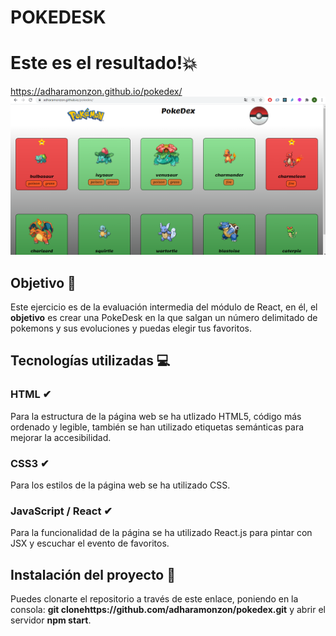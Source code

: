 # POKEDESK

# Este es el resultado!💥

https://adharamonzon.github.io/pokedex/
![Imagen del Buscador de series](./src/images/landingpage.png)

## Objetivo 🎯

Este ejercicio es de la evaluación intermedia del módulo de React, en él, el **objetivo** es crear una PokeDesk en la que salgan un número delimitado de pokemons y sus evoluciones y puedas elegir tus favoritos.

## Tecnologías utilizadas 💻

### HTML ✔

Para la estructura de la página web se ha utlizado HTML5, código más ordenado y legible, también se han utilizado etiquetas semánticas para mejorar la accesibilidad.

### CSS3 ✔

Para los estilos de la página web se ha utilizado CSS.

### JavaScript / React ✔

Para la funcionalidad de la página se ha utilizado React.js para pintar con JSX y escuchar el evento de favoritos.

## Instalación del proyecto 🚀

Puedes clonarte el repositorio a través de este enlace, poniendo en la consola: **git clonehttps://github.com/adharamonzon/pokedex.git** y abrir el servidor **npm start**.
